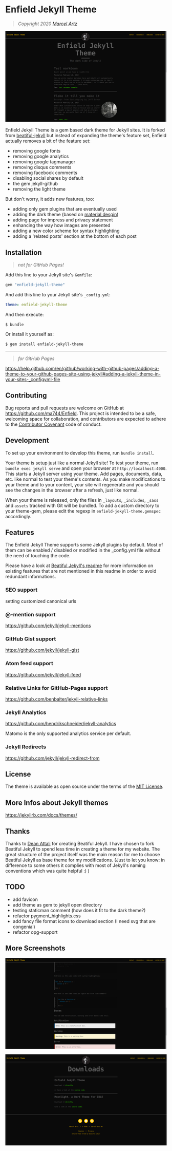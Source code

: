 # Enfield Jekyll Theme

> *Copyright 2020 [Marcel Artz](https://marcel-artz.de)*

![screenshot](assets/page-images/screenshot.png)

Enfield Jekyll Theme is a gem based dark theme for Jekyll sites. It is forked from [beatiful-jekyll](https://deanattali.com/beautiful-jekyll/) but instead
of expanding the theme's feature set, Enfield actually removes a bit of the feature set:
- removing google fonts
- removing google analytics
- removing google tagmanager
- removing disqus comments
- removing facebook comments
- disabling social shares by default
- the gem jekyll-github
- removing the light theme

But don't worry, it adds new features, too:
- adding only gem plugins that are eventually used
- adding the dark theme (based on [material desgin](https://material.io/))
- adding page for impress and privacy statement
- enhancing the way how images are presented
- adding a new color scheme for syntax highlighting 
- adding a 'related posts' section at the bottom of each post




## Installation 
> *not for GitHub Pages!*

Add this line to your Jekyll site's `Gemfile`:

```ruby
gem "enfield-jekyll-theme"
```

And add this line to your Jekyll site's `_config.yml`:

```yaml
theme: enfield-jekyll-theme
```

And then execute:

    $ bundle

Or install it yourself as:

    $ gem install enfield-jekyll-theme
    

---
> *for GitHub Pages*

https://help.github.com/en/github/working-with-github-pages/adding-a-theme-to-your-github-pages-site-using-jekyll#adding-a-jekyll-theme-in-your-sites-_configyml-file


## Contributing

Bug reports and pull requests are welcome on GitHub at https://github.com/ma744/Enfield. This project is intended to be a safe, welcoming space for collaboration, and contributors are expected to adhere to the [Contributor Covenant](http://contributor-covenant.org) code of conduct.

## Development

To set up your environment to develop this theme, run `bundle install`.

Your theme is setup just like a normal Jekyll site! To test your theme, run `bundle exec jekyll serve` and open your browser at `http://localhost:4000`. This starts a Jekyll server using your theme. Add pages, documents, data, etc. like normal to test your theme's contents. As you make modifications to your theme and to your content, your site will regenerate and you should see the changes in the browser after a refresh, just like normal.

When your theme is released, only the files in `_layouts`, `_includes`, `_sass` and `assets` tracked with Git will be bundled.
To add a custom directory to your theme-gem, please edit the regexp in `enfield-jekyll-theme.gemspec` accordingly.

## Features 

The Enfield Jekyll Theme supports some Jekyll plugins by default. 
Most of them can be enabled / disabled or modified in the _config.yml 
file without the need of touching the code. 

Please have a look at [Beatiful Jekyll's readme](https://github.com/daattali/beautiful-jekyll#readme) for more information on existing features that
are not mentioned in this readme in order to avoid redundant informations.

### SEO support 
setting customized canonical urls

### @-mention support 

https://github.com/jekyll/jekyll-mentions

### GitHub Gist support 

https://github.com/jekyll/jekyll-gist

### Atom feed support 

https://github.com/jekyll/jekyll-feed

### Relative Links for GitHub-Pages support 

https://github.com/benbalter/jekyll-relative-links

### Jekyll Analytics 

https://github.com/hendrikschneider/jekyll-analytics

Matomo is the only supported analytics service per default.

### Jekyll Redirects

https://github.com/jekyll/jekyll-redirect-from

## License

The theme is available as open source under the terms of the [MIT License](https://opensource.org/licenses/MIT).

## More Infos about Jekyll themes

https://jekyllrb.com/docs/themes/


## Thanks
Thanks to [Dean Attali](https://deanattali.com) for creating Beatiful Jekyll. 
I have chosen to fork Beatiful Jekyll to spend less time in creating a theme for my website. The great
structure of the project itself was the main reason for me to choose Beatiful Jekyll as base theme
for my modifications. (Just to let you know: in difference to some others 
it complies with most of Jekyll's naming conventions which was quite helpful :) )

## TODO ##
- add favicon
- add theme as gem to jekyll open directory
- testing staticman comment (how does it fit to the dark theme?)
- refactor pygment_highlights.css
- add fancy file format icons to download section (I need svg that are congenial)
- refactor opg-support

## More Screenshots

![screenshot](assets/page-images/screenshot2.png)

![screenshot](assets/page-images/screenshot3.png)